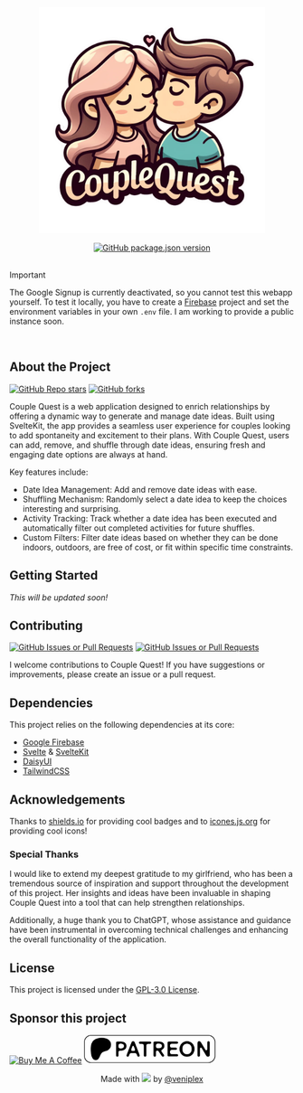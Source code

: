 <div align="center">
  <a href="https://couple-quest.veniplex.dev/">
    <p align="center">
      <img src="https://github.com/veniplex/Couple-Quest/blob/main/static/couple-quest-logo.png" width="400px" />
    </p>
  </a>
  <a href="#"><img alt="GitHub package.json version" src="https://img.shields.io/github/package-json/v/veniplex/couple-quest?style=flat&label=Version&color=%23fbc8b3"></a>
</div>

</br>

> [!IMPORTANT]
> The Google Signup is currently deactivated, so you cannot test this webapp yourself. To test it locally, you have to create a [Firebase](https://firebase.google.com/) project and set the environment variables in your own `.env` file. I am working to provide a public instance soon.

</br>

## About the Project
<a href="https://github.com/veniplex/couple-quest/stargazers"><img alt="GitHub Repo stars" src="https://img.shields.io/github/stars/veniplex/couple-quest?style=flat&label=Stars&color=%23ffea88"></a>
<a href="https://github.com/veniplex/couple-quest/forks?include=active%2Carchived%2Cinactive%2Cnetwork&page=1&period=&sort_by=stargazer_counts"><img alt="GitHub forks" src="https://img.shields.io/github/forks/veniplex/couple-quest?style=flat&label=Forks&color=%2388ff88"></a>

Couple Quest is a web application designed to enrich relationships by offering a dynamic way to generate and manage date ideas. Built using SvelteKit, the app provides a seamless user experience for couples looking to add spontaneity and excitement to their plans. With Couple Quest, users can add, remove, and shuffle through date ideas, ensuring fresh and engaging date options are always at hand.

Key features include:

- Date Idea Management: Add and remove date ideas with ease.
- Shuffling Mechanism: Randomly select a date idea to keep the choices interesting and surprising.
- Activity Tracking: Track whether a date idea has been executed and automatically filter out completed activities for future shuffles.
- Custom Filters: Filter date ideas based on whether they can be done indoors, outdoors, are free of cost, or fit within specific time constraints.

## Getting Started

_This will be updated soon!_

## Contributing
<a href="https://github.com/veniplex/couple-quest/issues?q=is%3Aopen+is%3Aissue"><img alt="GitHub Issues or Pull Requests" src="https://img.shields.io/github/issues/veniplex/couple-quest?style=flat&label=Issues&color=%23ff8888"></a>
<a href="https://github.com/veniplex/couple-quest/pulls?q=is%3Aopen+is%3Apr"><img alt="GitHub Issues or Pull Requests" src="https://img.shields.io/github/issues-pr/veniplex/couple-quest?style=flat&label=Pull%20Requests&color=%236cbbb5"></a>

I welcome contributions to Couple Quest! If you have suggestions or improvements, please create an issue or a pull request.

## Dependencies

This project relies on the following dependencies at its core:
- [Google Firebase](https://firebase.google.com/)
- [Svelte](https://svelte.dev/) & [SvelteKit](https://kit.svelte.dev/)
- [DaisyUI](https://daisyui.com/)
- [TailwindCSS](https://tailwindcss.com/)

## Acknowledgements

Thanks to [shields.io](https://github.com/badges/shields) for providing cool badges and to [icones.js.org](https://github.com/antfu-collective/icones) for providing cool icons!

### Special Thanks

I would like to extend my deepest gratitude to my girlfriend, who has been a tremendous source of inspiration and support throughout the development of this project. Her insights and ideas have been invaluable in shaping Couple Quest into a tool that can help strengthen relationships.

Additionally, a huge thank you to ChatGPT, whose assistance and guidance have been instrumental in overcoming technical challenges and enhancing the overall functionality of the application.

## License

This project is licensed under the [GPL-3.0 License](https://github.com/veniplex/couple-quest?tab=GPL-3.0-1-ov-file).

## Sponsor this project

<a href="https://www.buymeacoffee.com/veniplex" target="_blank"><img src="https://cdn.buymeacoffee.com/buttons/v2/default-yellow.png" alt="Buy Me A Coffee" height=50 ></a>
<a href="https://www.patreon.com/bePatron?u=135604640"><img src="https://github.com/veniplex/couple-quest/blob/main/.github/Support-Me-On-Patreon.svg" height=50 /></a>

<p align="center">Made with <a href="https://wikipedia.org/wiki/Love"><img src="https://api.iconify.design/heroicons-solid:heart.svg?color=%23ff0000" /></a> by <a href="https://github.com/veniplex">@veniplex</a></p>
